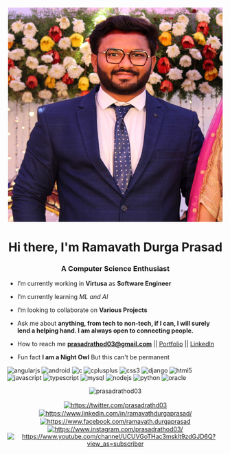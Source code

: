 <p align="center"><img src="https://github.com/prasadrathod03/prasadrathod03/blob/master/rathodport.jpeg?raw=true" width="500" height="500"></p>

<h1 align="center">Hi there, I'm Ramavath Durga Prasad</h1>
<h3 align="center">A Computer Science Enthusiast</h3>

-  I’m currently working in **Virtusa** as **Software Engineer**

-  I’m currently learning _ML and AI_

-  I’m looking to collaborate on **Various Projects**

-  Ask me about **anything, from tech to non-tech, if I can, I will surely lend a helping hand. I am always open to connecting people.**

-  How to reach me **prasadrathod03@gmail.com** || [Portfolio](https://prasadrathod03.github.io/) || [LinkedIn](https://www.linkedin.com/in/ramavathdurgaprasad/)

-  Fun fact **I am a Night Owl** But this can't be permanent

<p align="left"><img src=https://konpa.github.io/devicon/devicon.git/icons/angularjs/angularjs-original.svg alt=angularjs width="40" height="40"/> <img src=https://konpa.github.io/devicon/devicon.git/icons/android/android-original-wordmark.svg alt=android width="40" height="40"/> <img src=https://konpa.github.io/devicon/devicon.git/icons/c/c-original.svg alt=c width="40" height="40"/> <img src=https://konpa.github.io/devicon/devicon.git/icons/cplusplus/cplusplus-original.svg alt=cplusplus width="40" height="40"/> <img src=https://konpa.github.io/devicon/devicon.git/icons/css3/css3-original-wordmark.svg alt=css3 width="40" height="40"/> <img src=https://konpa.github.io/devicon/devicon.git/icons/django/django-original.svg alt=django width="40" height="40"/> <img src=https://konpa.github.io/devicon/devicon.git/icons/html5/html5-original-wordmark.svg alt=html5 width="40" height="40"/> <img src=https://konpa.github.io/devicon/devicon.git/icons/javascript/javascript-original.svg alt=javascript width="40" height="40"/> <img src=https://konpa.github.io/devicon/devicon.git/icons/typescript/typescript-original.svg alt=typescript width="40" height="40"/> <img src=https://konpa.github.io/devicon/devicon.git/icons/mysql/mysql-original-wordmark.svg alt=mysql width="60" height="60"/> <img src=https://konpa.github.io/devicon/devicon.git/icons/nodejs/nodejs-original-wordmark.svg alt=nodejs width="60" height="60"/> <img src=https://konpa.github.io/devicon/devicon.git/icons/python/python-original-wordmark.svg alt=python width="60" height="60"/> <img src=https://konpa.github.io/devicon/devicon.git/icons/oracle/oracle-original.svg alt=oracle width="60" height="60"/></p><p align="center"> <img src=https://github-readme-stats.vercel.app/api?username=prasadrathod03&show_icons=true alt=prasadrathod03 /> </p>

<p align="center">
<a href=https://twitter.com/prasadrathd03 target="blank"><img align="center" src=https://cdn.jsdelivr.net/npm/simple-icons@3.0.1/icons/twitter.svg alt="https://twitter.com/prasadrathd03" height="20" width="20" /></a>
<a href=https://www.linkedin.com/in/ramavathdurgaprasad/ target="blank"><img align="center" src=https://cdn.jsdelivr.net/npm/simple-icons@3.0.1/icons/linkedin.svg alt="https://www.linkedin.com/in/ramavathdurgaprasad/" height="20" width="20" /></a>
<a href=https://www.facebook.com/ramavath.durgaprasad target="blank"><img align="center" src=https://cdn.jsdelivr.net/npm/simple-icons@3.0.1/icons/facebook.svg alt="https://www.facebook.com/ramavath.durgaprasad" height="20" width="20" /></a>
<a href=https://www.instagram.com/prasadrathod03/ target="blank"><img align="center" src=https://cdn.jsdelivr.net/npm/simple-icons@3.0.1/icons/instagram.svg alt="https://www.instagram.com/prasadrathod03/" height="20" width="20" /></a>
<a href=https://www.youtube.com/channel/UCUVGoTHac3msklt9zdGJD6Q?view_as=subscriber/ target="blank"><img align="center" src=https://cdn.jsdelivr.net/npm/simple-icons@3.0.1/icons/instagram.svg alt="https://www.youtube.com/channel/UCUVGoTHac3msklt9zdGJD6Q?view_as=subscriber" height="20" width="20" /></a>
</p>
